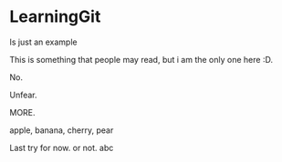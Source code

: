 # LearningGit
Is just an example

This is something that people may read, but i am the only one here :D.

No.

Unfear.

MORE.

apple, banana, cherry, pear

Last try for now. or not.
abc